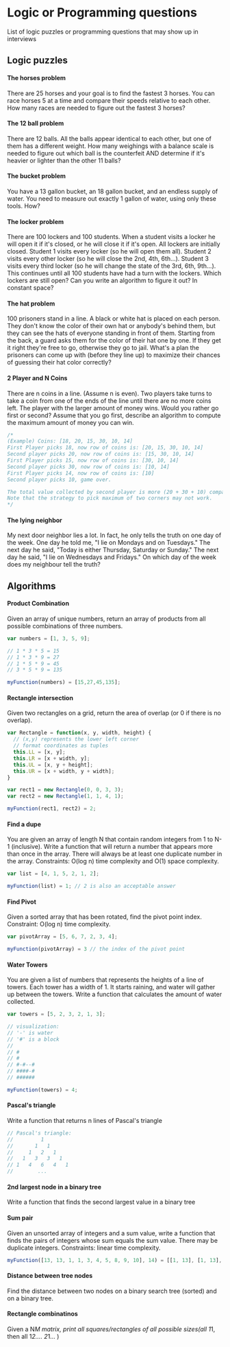 # Logic or Programming questions
List of logic puzzles or programming questions that may show up in interviews

## Logic puzzles
#### The horses problem
There are 25 horses and your goal is to find the fastest 3 horses. You can race horses 5 at a time and compare their speeds relative to each other. How many races are needed to figure out the fastest 3 horses?

#### The 12 ball problem
There are 12 balls. All the balls appear identical to each other, but one of them has a different weight. How many weighings with a balance scale is needed to figure out which ball is the counterfeit AND determine if it's heavier or lighter than the other 11 balls?

#### The bucket problem
You have a 13 gallon bucket, an 18 gallon bucket, and an endless supply of water. You need to measure out exactly 1 gallon of water, using only these tools. How?

#### The locker problem
There are 100 lockers and 100 students. When a student visits a locker he will open it if it's closed, or he will close it if it's open. All lockers are initially closed. Student 1 visits every locker (so he will open them all). Student 2 visits every other locker (so he will close the 2nd, 4th, 6th...). Student 3 visits every third locker (so he will change the state of the 3rd, 6th, 9th...). This continues until all 100 students have had a turn with the lockers. Which lockers are still open? Can you write an algorithm to figure it out? In constant space?

#### The hat problem
100 prisoners stand in a line. A black or white hat is placed on each person. They don't know the color of their own hat or anybody's behind them, but they can see the hats of everyone standing in front of them. Starting from the back, a guard asks them for the color of their hat one by one. If they get it right they're free to go, otherwise they go to jail. What's a plan the prisoners can come up with (before they line up) to maximize their chances of guessing their hat color correctly?

#### 2 Player and N Coins
There are n coins in a line. (Assume n is even). Two players take turns to take a coin from one of the ends of the line until there are no more coins left. The player with the larger amount of money wins. Would you rather go first or second? Assume that you go first, describe an algorithm to compute the maximum amount of money you can win.
```javascript
/*
(Example) Coins: [18, 20, 15, 30, 10, 14]
First Player picks 18, now row of coins is: [20, 15, 30, 10, 14]
Second player picks 20, now row of coins is: [15, 30, 10, 14]
First Player picks 15, now row of coins is: [30, 10, 14]
Second player picks 30, now row of coins is: [10, 14]
First Player picks 14, now row of coins is: [10]
Second player picks 10, game over.

The total value collected by second player is more (20 + 30 + 10) compared to first player (18 + 15 + 14). So the second player wins.
Note that the strategy to pick maximum of two corners may not work.
*/
```

#### The lying neighbor
My next door neighbor lies a lot. In fact, he only tells the truth on one day of the week. One day he told me, "I lie on Mondays and on Tuesdays."
The next day he said, "Today is either Thursday, Saturday or Sunday."
The next day he said, "I lie on Wednesdays and Fridays."
On which day of the week does my neighbour tell the truth?

## Algorithms
#### Product Combination
Given an array of unique numbers, return an array of products from all possible combinations of three numbers.
```javascript
var numbers = [1, 3, 5, 9];

// 1 * 3 * 5 = 15
// 1 * 3 * 9 = 27
// 1 * 5 * 9 = 45
// 3 * 5 * 9 = 135

myFunction(numbers) = [15,27,45,135];
```

#### Rectangle intersection
Given two rectangles on a grid, return the area of overlap (or 0 if there is no overlap).
```javascript
var Rectangle = function(x, y, width, height) {
  // (x,y) represents the lower left corner
  // format coordinates as tuples
  this.LL = [x, y];
  this.LR = [x + width, y];
  this.UL = [x, y + height];
  this.UR = [x + width, y + width];
}

var rect1 = new Rectangle(0, 0, 3, 3);
var rect2 = new Rectangle(1, 1, 4, 1);

myFunction(rect1, rect2) = 2;
```

#### Find a dupe
You are given an array of length N that contain random integers from 1 to N-1 (inclusive). Write a function that will return a number that appears more than once in the array. There will always be at least one duplicate number in the array. Constraints: O(log n) time complexity and O(1) space complexity.
```javascript
var list = [4, 1, 5, 2, 1, 2];

myFunction(list) = 1; // 2 is also an acceptable answer
```

#### Find Pivot
Given a sorted array that has been rotated, find the pivot point index. Constraint: O(log n) time complexity.
```javascript
var pivotArray = [5, 6, 7, 2, 3, 4];

myFunction(pivotArray) = 3 // the index of the pivot point
```

#### Water Towers
You are given a list of numbers that represents the heights of a line of towers. Each tower has a width of 1. It starts raining, and water will gather up between the towers. Write a function that calculates the amount of water collected.
```javascript
var towers = [5, 2, 3, 2, 1, 3];

// visualization:
// '-' is water
// '#' is a block
// 
// #
// #
// #-#--#
// ####-#
// ######

myFunction(towers) = 4;
```


#### Pascal's triangle
Write a function that returns n lines of Pascal's triangle
```javascript
// Pascal's triangle:
//         1
//       1   1
//     1   2   1
//   1   3   3   1
// 1   4   6   4   1
//        ...
```

#### 2nd largest node in a binary tree
Write a function that finds the second largest value in a binary tree

#### Sum pair
Given an unsorted array of integers and a sum value, write a function that finds the pairs of integers whose sum equals the sum value. There may be duplicate integers. Constraints: linear time complexity.
```javascript
myFunction([13, 13, 1, 1, 3, 4, 5, 8, 9, 10], 14) = [[1, 13], [1, 13], [4, 10], [5, 9]];
```

#### Distance between tree nodes
Find the distance between two nodes on a binary search tree (sorted) and on a binary tree.

#### Rectangle combinatinos
Given a N*M matrix, print all squares/rectangles of all possible sizes(all 1*1, then all 1*2…. 2*1… )